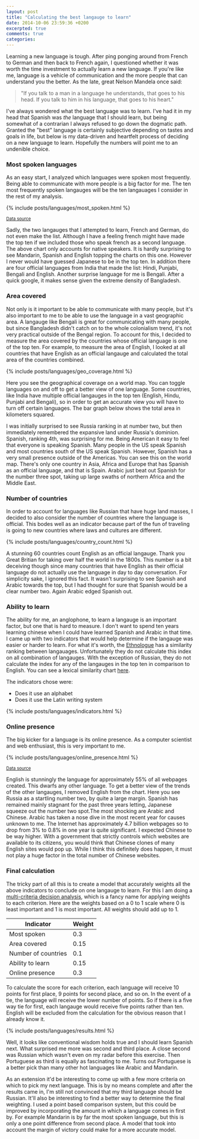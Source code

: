 ```yaml
---
layout: post
title: "Calculating the best langauge to learn"
date: 2014-10-06 23:59:36 +0200
excerpted: true
comments: true
categories:
---
```


Learning a new language is tough. After ping ponging around from French to German and then back to French again, I questioned whether it was worth the time investment to actually learn a new language. If you're like me, language is a vehicle of communication and the more people that can understand you the better. As the late, great Nelson Mandela once said:


> "If you talk to a man in a language he understands, that goes to his head. If you talk to him in his language, that goes to his heart."

<!-- more -->

I've always wondered what the best language was to learn. I've had it in my head that Spanish was *the* language that I should learn, but being somewhat of a contrarian I always refused to go down the dogmatic path. Granted the "best" language is certainly subjective depending on tastes and goals in life, but below is my data-driven and heartfelt process of deciding on a new language to learn. Hopefully the numbers will point me to an undenible choice.

### Most spoken languages

As an easy start, I analyzed which languages were spoken most frequently. Being able to communicate with more people is a big factor for me. The ten most frequently spoken langauges will be the ten langauages I consider in the rest of my analysis.

{% include posts/languages/most_spoken.html %}

<small>[Data source](http://en.wikipedia.org/wiki/List_of_languages_by_number_of_native_speakers)</small>

Sadly, the two langauges that I attempted to learn, French and German, do not even make the list. Although I have a feeling french might have made the top ten if we included those who speak french as a second language. The above chart only accounts for native speakers. It is hardly surprising to see Mandarin, Spanish and English topping the charts on this one. However I never would have guessed Japanese to be in the top ten. In addition there are four official languages from India that made the list: Hindi, Punjabi, Bengali and English. Another surprise language for me is Bengali. After a quick google, it makes sense given the extreme density of Bangladesh.

### Area covered

Not only is it important to be able to communicate with many people, but it's also important to me to be able to use the language in a vast geographic area. A langauge like Bengali is great for communicating with many people, but since Bangladesh didn't catch on to the whole colonialism trend, it's not very practical outside of the Bengal region. To account for this, I decided to measure the area covered by the countries whose official language is one of the top ten. For example, to measure the area of English, I looked at all countries that have English as an official langauge and calculated the total area of the countries combined.

{% include posts/languages/geo_coverage.html %}

Here you see the geographical coverage on a world map. You can toggle languages on and off to get a better view of one language. Some countries, like India have multiple official langauges in the top ten (English, Hindu, Punjabi and Bengali), so in order to get an accurate view you will have to turn off certain languages. The bar graph below shows the total area in kilometers squared.

I was initially surprised to see Russia ranking in at number two, but then immediately remembered the expansive land under Russia's dominion. Spanish, ranking 4th, was surprising for me. Being American it easy to feel that everyone is speaking Spanish. Many people in the US speak Spanish and most countries south of the US speak Spanish. However, Spanish has a very small presence outside of the Americas. You can see this on the world map. There's only one country in Asia, Africa and Europe that has Spanish as an official language, and that is Spain. Arabic just beat out Spanish for the number three spot, taking up large swaths of northern Africa and the Middle East.

### Number of countries

In order to account for languages like Russian that have huge land masses, I decided to also consider the number of countries where the language is official. This bodes well as an indicator because part of the fun of traveling is going to new countries where laws and cultures are different.

{% include posts/languages/country_count.html %}

A stunning 60 countries count English as an official langauge. Thank you Great Britian for taking over half the world in the 1800s. This number is a bit deceiving though since many countries that have English as their official language do not actually use the language in day to day conversation. For simplicity sake, I ignored this fact. It wasn't surprising to see Spanish and Arabic towards the top, but I had thought for sure that Spanish would be a clear number two. Again Arabic edged Spanish out.

### Ability to learn

The ability for me, an anglophone, to learn a langauge is an important factor, but one that is hard to measure. I don't want to spend ten years learning chinese when I could have learned Spanish and Arabic in that time. I came up with two indicators that would help determine if the langauge was easier or harder to learn. For what it's worth, the [Ethnologue](http://www.ethnologue.com/) has a similarity ranking between langauages. Unfortunately they do not calculate this index on all combination of langauges. With the exception of Russian, they do not calculate the index for any of the langauges in the top ten in comparison to English. You can see a lexical similarity chart [here](http://en.wikipedia.org/wiki/Lexical_similarity).

The indicators chose were:

* Does it use an alphabet
* Does it use the Latin writing system

{% include posts/languages/indicators.html %}

### Online presence

The big kicker for a language is its online presence. As a computer scientist and web enthusiast, this is very important to me.

{% include posts/languages/online_presence.html %}

<small>[Data source](http://en.wikipedia.org/wiki/Languages_used_on_the_Internet)</small>

English is stunningly the language for approximately 55% of all webpages created. This dwarfs any other language. To get a better view of the trends of the other langauges, I removed English from the chart. Here you see Russia as a startling number two, by quite a large margin. Spanish has remained mainly stagnant for the past three years letting, Japanese squeeze out the number two spot.The most shocking are Arabic and Chinese. Arabic has taken a nose dive in the most recent year for causes unknown to me. The Internet has approximately 4.7 billion webpages so to drop from 3% to 0.8% in one year is quite significant. I expected Chinese to be way higher. With a government that strictly controls which websites are available to its citizens, you would think that Chinese clones of many English sites would pop up. While I think this definitely does happen, it must not play a huge factor in the total number of Chinese websites.

### Final calculation

The tricky part of all this is to create a model that accurately weights all the above indicators to conclude on one langauge to learn. For this I am doing a [multi-criteria decision analysis](http://en.wikipedia.org/wiki/Multiple-criteria_decision_analysis), which is a fancy name for applying weights to each criterion. Here are the weights based on a 0 to 1 scale where 0 is least important and 1 is most important. All weights should add up to 1.

Indicator | Weight
----------|-------
Most spoken | 0.3
Area covered | 0.15
Number of countries | 0.1
Ability to learn | 0.15
Online presence | 0.3

To calculate the score for each criterion, each language will receive 10 points for first place, 9 points for second place, and so on. In the event of a tie, the language will receive the lower number of points. So if there is a five way tie for first, each langauge would receive five points rather than ten. English will be excluded from the calculation for the obvious reason that I already know it.


{% include posts/languages/results.html %}

Well, it looks like conventional wisdom holds true and I should learn Spanish next. What surprised me more was second and third place. A close second was Russian which wasn't even on my radar before this exercise. Then Portuguese as third is equally as fascinating to me. Turns out Portuguese is a better pick than many other hot languages like Arabic and Mandarin.

As an extension it'd be interesting to come up with a few more criteria on which to pick my next language. This is by no means complete and after the results came in, I'm still not convinced that my third language should be Russian. It'll also be interesting to find a better way to determine the final weighting. I used a point based comparison system, but this could be improved by incorporating the amount in which a language comes in first by. For example Mandarin is by far the most spoken language, but this is only a one point difference from second place. A model that took into account the margin of victory could make for a more accurate model.
